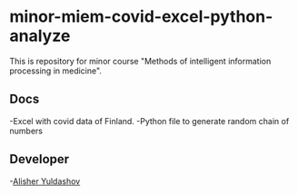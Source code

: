 # minor-miem-covid-excel-python-analyze
This is repository for minor course "Methods of intelligent information processing in medicine". 
## Docs
-Excel with covid data of Finland.
-Python file to generate random chain of numbers
## Developer
-[Alisher Yuldashov](https://github.com/fuckinrobotics)
